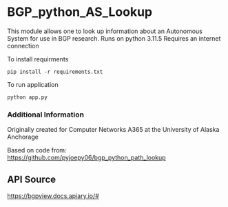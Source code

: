 # BGP_python_AS_Lookup

This module allows one to look up information about an Autonomous System for use in BGP research.
Runs on python 3.11.5
Requires an internet connection

To install requirments

```
pip install -r requirements.txt
```

To run application 
```
python app.py
```

### Additional Information
Originally created for Computer Networks A365 at the University of Alaska Anchorage

Based on code from: https://github.com/pyjoepy06/bgp_python_path_lookup

## API Source
https://bgpview.docs.apiary.io/# 
